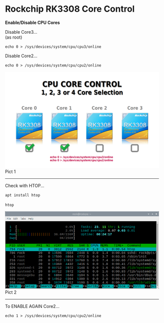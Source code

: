 # Rockchip RK3308 Core Control
**Enable/Disable CPU Cores**  
  
Disable Core3...  
(as root)  
```
echo 0 > /sys/devices/system/cpu/cpu3/online  
```
  
  
Disable Core2...  
```
echo 0 > /sys/devices/system/cpu/cpu2/online  
```
  
  
![](img/RPS-Core-Control.png)  
Pict 1  
  
-----
  
Check with HTOP...  
```
apt install htop  
  
htop  
```
  
  
![](img/HTOP-rockpis.png)  
Pict 2  
  
-----
  
  
  
To ENABLE AGAIN Core2...  
```
echo 1 > /sys/devices/system/cpu/cpu2/online  
```
  
  
